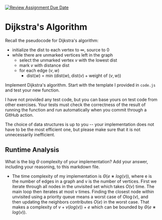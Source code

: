 [![Review Assignment Due Date](https://classroom.github.com/assets/deadline-readme-button-24ddc0f5d75046c5622901739e7c5dd533143b0c8e959d652212380cedb1ea36.svg)](https://classroom.github.com/a/2Wy-Iis-)
# Dijkstra's Algorithm

Recall the pseudocode for Dijkstra's algorithm:
- initialize the dist to each vertex to $\infty$, source to 0
- while there are unmarked vertices left in the graph
    - select the unmarked vertex $v$ with the lowest dist
    - mark $v$ with distance dist
    - for each edge $(v,w)$
        - dist($w$) = min $\left(\textrm{dist}(w), \textrm{dist}(v) + \textrm{weight of }(v, w)\right)$

Implement Dijkstra's algorithm. Start with the template I provided in `code.js`
and test your new function.

I have not provided any test code, but you can base yours on test code from
other exercises. Your tests must check the correctness of the result of running
the function and run automatically when you commit through a GitHub action.

The choice of data structures is up to you -- your implementation does not have
to be the most efficient one, but please make sure that it is not unnecessarily
inefficient.

## Runtime Analysis

What is the big $\Theta$ complexity of your implementation? Add your
answer, including your reasoning, to this markdown file.

- The time complexity of my implementation is $\Theta(e∗log(v))$, where e is the number of edges in a graph and v is the number of vertices. First we iterate through all nodes in the unvisited set which takes $O(v)$ time. The main loop then iterates at most v times. Finding the closest node within unvisited using a priority queue means a worst case of $O\log(v)$, and then updating the neighbors contributes $O(e)$ in the worst case. That makes a complexity of  $v+v(log(v))+e$ which can be bounded by $\Theta(e∗log(v)).$